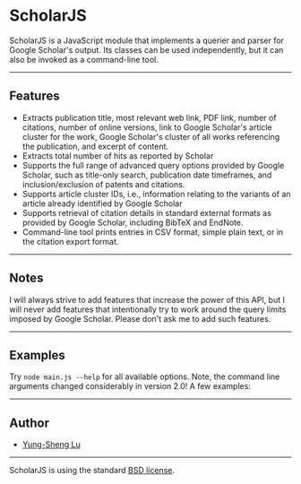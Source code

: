 # ScholarJS

ScholarJS is a JavaScript module that implements a querier and parser for Google Scholar's output. Its classes can be used independently, but it can also be invoked as a command-line tool.

---
## Features

* Extracts publication title, most relevant web link, PDF link, number of citations, number of online versions, link to Google Scholar's article cluster for the work, Google Scholar's cluster of all works referencing the publication, and excerpt of content.
* Extracts total number of hits as reported by Scholar
* Supports the full range of advanced query options provided by Google Scholar, such as title-only search, publication date timeframes, and inclusion/exclusion of patents and citations.
* Supports article cluster IDs, i.e., information relating to the variants of an article already identified by Google Scholar
* Supports retrieval of citation details in standard external formats as provided by Google Scholar, including BibTeX and EndNote.
* Command-line tool prints entries in CSV format, simple plain text, or in the citation export format.

---
## Notes

I will always strive to add features that increase the power of this API, but I will never add features that intentionally try to work around the query limits imposed by Google Scholar. Please don't ask me to add such features.

---
## Examples

Try `node main.js --help` for all available options. Note, the command line arguments changed considerably in version 2.0! A few examples:

---
## Author

* [Yung-Sheng Lu](https://yungshenglu.github.io/)

---
ScholarJS is using the standard [BSD license](http://opensource.org/licenses/BSD-2-Clause).